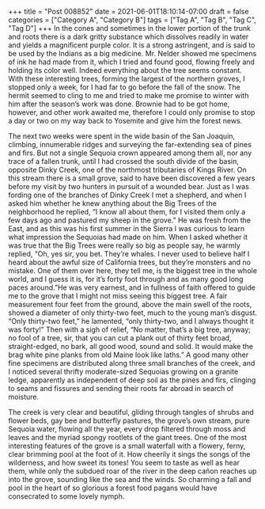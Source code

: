 +++
title = "Post 008852"
date = 2021-06-01T18:10:14-07:00
draft = false
categories = ["Category A", "Category B"]
tags = ["Tag A", "Tag B", "Tag C", "Tag D"]
+++
In the cones and sometimes in the lower portion of the trunk and roots there is a dark gritty substance which dissolves readily in water and yields a magnificent purple color. It is a strong astringent, and is said to be used by the Indians as a big medicine. Mr. Nelder showed me specimens of ink he had made from it, which I tried and found good, flowing freely and holding its color well. Indeed everything about the tree seems constant. With these interesting trees, forming the largest of the northern groves, I stopped only a week, for I had far to go before the fall of the snow. The hermit seemed to cling to me and tried to make me promise to winter with him after the season’s work was done. Brownie had to be got home, however, and other work awaited me, therefore I could only promise to stop a day or two on my way back to Yosemite and give him the forest news.

The next two weeks were spent in the wide basin of the San Joaquin, climbing, innumerable ridges and surveying the far-extending sea of pines and firs. But not a single Sequoia crown appeared among them all, nor any trace of a fallen trunk, until I had crossed the south divide of the basin, opposite Dinky Creek, one of the northmost tributaries of Kings River. On this stream there is a small grove, said to have been discovered a few years before my visit by two hunters in pursuit of a wounded bear. Just as I was fording one of the branches of Dinky Creek I met a shepherd, and when I asked him whether he knew anything about the Big Trees of the neighborhood he replied, “I know all about them, for I visited them only a few days ago and pastured my sheep in the grove.” He was fresh from the East, and as this was his first summer in the Sierra I was curious to learn what impression the Sequoias had made on him. When I asked whether it was true that the Big Trees were really so big as people say, he warmly replied, “Oh, yes sir, you bet. They’re whales. I never used to believe half I heard about the awful size of California trees, but they’re monsters and no mistake. One of them over here, they tell me, is the biggest tree in the whole world, and I guess it is, for it’s forty foot through and as many good long paces around.”He was very earnest, and in fullness of faith offered to guide me to the grove that I might not miss seeing this biggest tree. A fair measurement four feet from the ground, above the main swell of the roots, showed a diameter of only thirty-two feet, much to the young man’s disgust. “Only thirty-two feet,” he lamented, “only thirty-two, and I always thought it was forty!” Then with a sigh of relief, “No matter, that’s a big tree, anyway; no fool of a tree, sir, that you can cut a plank out of thirty feet broad, straight-edged, no bark, all good wood, sound and solid. It would make the brag white pine planks from old Maine look like laths.” A good many other fine specimens are distributed along three small branches of the creek, and I noticed several thrifty moderate-sized Sequoias growing on a granite ledge, apparently as independent of deep soil as the pines and firs, clinging to seams and fissures and sending their roots far abroad in search of moisture.

The creek is very clear and beautiful, gliding through tangles of shrubs and flower beds, gay bee and butterfly pastures, the grove’s own stream, pure Sequoia water, flowing all the year, every drop filtered through moss and leaves and the myriad spongy rootlets of the giant trees. One of the most interesting features of the grove is a small waterfall with a flowery, ferny, clear brimming pool at the foot of it. How cheerily it sings the songs of the wilderness, and how sweet its tones! You seem to taste as well as hear them, while only the subdued roar of the river in the deep cañon reaches up into the grove, sounding like the sea and the winds. So charming a fall and pool in the heart of so glorious a forest food pagans would have consecrated to some lovely nymph.
